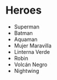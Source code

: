 # Heroes

* Superman
* Batman
* Aquaman
* Mujer Maravilla
* Linterna Verde
* Robin
* Volcán Negro
* Nightwing
